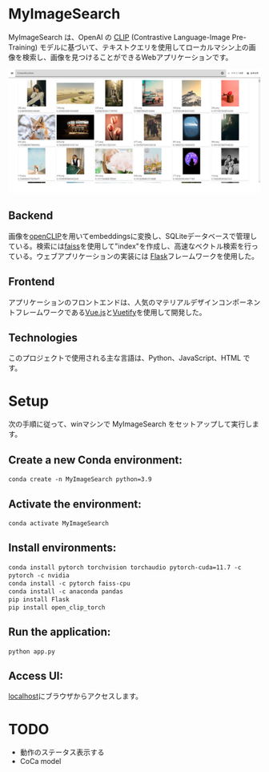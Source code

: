 # MyImageSearch

MyImageSearch は、OpenAI の [CLIP](https://openai.com/index/clip/) (Contrastive Language-Image Pre-Training) モデルに基づいて、テキストクエリを使用してローカルマシン上の画像を検索し、画像を見つけることができるWebアプリケーションです。

![アプリケーションの見た目](./figs/fig1.png)

## Backend
画像を[openCLIP](https://github.com/mlfoundations/open_clip)を用いてembeddingsに変換し、SQLiteデータベースで管理している。検索には[faiss](https://github.com/facebookresearch/faiss)を使用して"index"を作成し、高速なベクトル検索を行っている。ウェブアプリケーションの実装には [Flask](https://flask.palletsprojects.com/en/3.0.x/)フレームワークを使用した。

## Frontend
アプリケーションのフロントエンドは、人気のマテリアルデザインコンポーネントフレームワークである[Vue.js](https://vuejs.org/)と[Vuetify](https://vuetifyjs.com/en/)を使用して開発した。

## Technologies
このプロジェクトで使用される主な言語は、Python、JavaScript、HTML です。

# Setup
次の手順に従って、winマシンで MyImageSearch をセットアップして実行します。
## Create a new Conda environment:
```
conda create -n MyImageSearch python=3.9
```
## Activate the environment:
```
conda activate MyImageSearch
```

## Install environments:
```
conda install pytorch torchvision torchaudio pytorch-cuda=11.7 -c pytorch -c nvidia
conda install -c pytorch faiss-cpu
conda install -c anaconda pandas
pip install Flask
pip install open_clip_torch
```
## Run the application:
```
python app.py
```
## Access UI:
[localhost](http://localhost)にブラウザからアクセスします。

# TODO
- 動作のステータス表示する
- CoCa model
